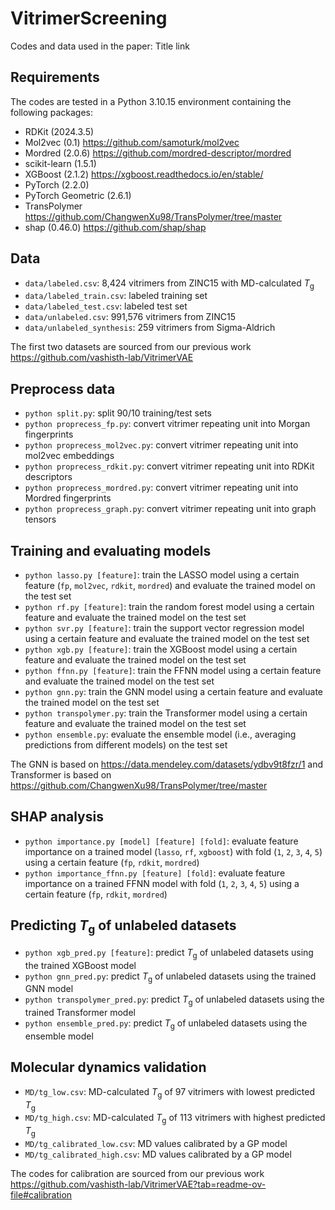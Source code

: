 # VitrimerScreening
Codes and data used in the paper: Title link

## Requirements
The codes are tested in a Python 3.10.15 environment containing the following packages:
 - RDKit (2024.3.5)
 - Mol2vec (0.1) https://github.com/samoturk/mol2vec
 - Mordred (2.0.6) https://github.com/mordred-descriptor/mordred
 - scikit-learn (1.5.1)
 - XGBoost (2.1.2) https://xgboost.readthedocs.io/en/stable/
 - PyTorch (2.2.0)
 - PyTorch Geometric (2.6.1)
 - TransPolymer https://github.com/ChangwenXu98/TransPolymer/tree/master
 - shap (0.46.0) https://github.com/shap/shap

## Data
 - `data/labeled.csv`: 8,424 vitrimers from ZINC15 with MD-calculated *T*<sub>g</sub>
 - `data/labeled_train.csv`: labeled training set
 - `data/labeled_test.csv`: labeled test set
 - `data/unlabeled.csv`: 991,576 vitrimers from ZINC15
 - `data/unlabeled_synthesis`: 259 vitrimers from Sigma-Aldrich

The first two datasets are sourced from our previous work https://github.com/vashisth-lab/VitrimerVAE

## Preprocess data
 - `python split.py`: split 90/10 training/test sets
 - `python proprecess_fp.py`: convert vitrimer repeating unit into Morgan fingerprints
 - `python proprecess_mol2vec.py`: convert vitrimer repeating unit into mol2vec embeddings
 - `python proprecess_rdkit.py`: convert vitrimer repeating unit into RDKit descriptors
 - `python proprecess_mordred.py`: convert vitrimer repeating unit into Mordred fingerprints
 - `python proprecess_graph.py`: convert vitrimer repeating unit into graph tensors

## Training and evaluating models
 - `python lasso.py [feature]`: train the LASSO model using a certain feature (`fp`, `mol2vec`, `rdkit`, `mordred`) and evaluate the trained model on the test set
 - `python rf.py [feature]`: train the random forest model using a certain feature and evaluate the trained model on the test set
 - `python svr.py [feature]`: train the support vector regression model using a certain feature and evaluate the trained model on the test set
 - `python xgb.py [feature]`: train the XGBoost model using a certain feature and evaluate the trained model on the test set
 - `python ffnn.py [feature]`: train the FFNN model using a certain feature and evaluate the trained model on the test set
 - `python gnn.py`: train the GNN model using a certain feature and evaluate the trained model on the test set
 - `python transpolymer.py`: train the Transformer model using a certain feature and evaluate the trained model on the test set
 - `python ensemble.py`: evaluate the ensemble model (i.e., averaging predictions from different models) on the test set

The GNN is based on https://data.mendeley.com/datasets/ydbv9t8fzr/1 and Transformer is based on https://github.com/ChangwenXu98/TransPolymer/tree/master

## SHAP analysis
 - `python importance.py [model] [feature] [fold]`: evaluate feature importance on a trained model (`lasso`, `rf`, `xgboost`) with fold (`1`, `2`, `3`, `4`, `5`) using a certain feature (`fp`, `rdkit`, `mordred`)
 - `python importance_ffnn.py [feature] [fold]`: evaluate feature importance on a trained FFNN model with fold (`1`, `2`, `3`, `4`, `5`) using a certain feature (`fp`, `rdkit`, `mordred`)

## Predicting *T*<sub>g</sub> of unlabeled datasets
 - `python xgb_pred.py [feature]`: predict *T*<sub>g</sub> of unlabeled datasets using the trained XGBoost model
 - `python gnn_pred.py`: predict *T*<sub>g</sub> of unlabeled datasets using the trained GNN model
 - `python transpolymer_pred.py`: predict *T*<sub>g</sub> of unlabeled datasets using the trained Transformer model
 - `python ensemble_pred.py`: predict *T*<sub>g</sub> of unlabeled datasets using the ensemble model

## Molecular dynamics validation
 - `MD/tg_low.csv`: MD-calculated *T*<sub>g</sub> of 97 vitrimers with lowest predicted *T*<sub>g</sub>
 - `MD/tg_high.csv`: MD-calculated *T*<sub>g</sub> of 113 vitrimers with highest predicted *T*<sub>g</sub>
 - `MD/tg_calibrated_low.csv`: MD values calibrated by a GP model
 - `MD/tg_calibrated_high.csv`: MD values calibrated by a GP model
 
The codes for calibration are sourced from our previous work https://github.com/vashisth-lab/VitrimerVAE?tab=readme-ov-file#calibration

